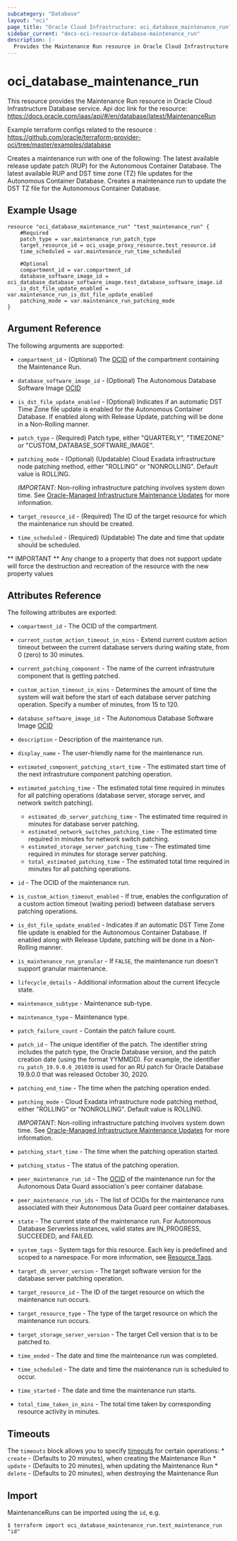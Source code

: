 ```yaml
---
subcategory: "Database"
layout: "oci"
page_title: "Oracle Cloud Infrastructure: oci_database_maintenance_run"
sidebar_current: "docs-oci-resource-database-maintenance_run"
description: |-
  Provides the Maintenance Run resource in Oracle Cloud Infrastructure Database service
---
```


# oci_database_maintenance_run
This resource provides the Maintenance Run resource in Oracle Cloud Infrastructure Database service.
Api doc link for the resource: https://docs.oracle.com/iaas/api/#/en/database/latest/MaintenanceRun

Example terraform configs related to the resource : https://github.com/oracle/terraform-provider-oci/tree/master/examples/database

Creates a maintenance run with one of the following:
The latest available release update patch (RUP) for the Autonomous Container Database.
The latest available RUP and DST time zone (TZ) file updates for the Autonomous Container Database.
Creates a maintenance run to update the DST TZ file for the Autonomous Container Database.


## Example Usage

```hcl
resource "oci_database_maintenance_run" "test_maintenance_run" {
	#Required
	patch_type = var.maintenance_run_patch_type
	target_resource_id = oci_usage_proxy_resource.test_resource.id
	time_scheduled = var.maintenance_run_time_scheduled

	#Optional
	compartment_id = var.compartment_id
	database_software_image_id = oci_database_database_software_image.test_database_software_image.id
	is_dst_file_update_enabled = var.maintenance_run_is_dst_file_update_enabled
	patching_mode = var.maintenance_run_patching_mode
}
```

## Argument Reference

The following arguments are supported:

* `compartment_id` - (Optional) The [OCID](https://docs.cloud.oracle.com/iaas/Content/General/Concepts/identifiers.htm) of the compartment containing the Maintenance Run.
* `database_software_image_id` - (Optional) The Autonomous Database Software Image [OCID](https://docs.cloud.oracle.com/iaas/Content/General/Concepts/identifiers.htm)
* `is_dst_file_update_enabled` - (Optional) Indicates if an automatic DST Time Zone file update is enabled for the Autonomous Container Database. If enabled along with Release Update, patching will be done in a Non-Rolling manner.
* `patch_type` - (Required) Patch type, either "QUARTERLY", "TIMEZONE" or "CUSTOM_DATABASE_SOFTWARE_IMAGE". 
* `patching_mode` - (Optional) (Updatable) Cloud Exadata infrastructure node patching method, either "ROLLING" or "NONROLLING". Default value is ROLLING.

	*IMPORTANT*: Non-rolling infrastructure patching involves system down time. See [Oracle-Managed Infrastructure Maintenance Updates](https://docs.cloud.oracle.com/iaas/Content/Database/Concepts/examaintenance.htm#Oracle) for more information. 
* `target_resource_id` - (Required) The ID of the target resource for which the maintenance run should be created.
* `time_scheduled` - (Required) (Updatable) The date and time that update should be scheduled.


** IMPORTANT **
Any change to a property that does not support update will force the destruction and recreation of the resource with the new property values

## Attributes Reference

The following attributes are exported:

* `compartment_id` - The OCID of the compartment.
* `current_custom_action_timeout_in_mins` - Extend current custom action timeout between the current database servers during waiting state, from 0 (zero) to 30 minutes.
* `current_patching_component` - The name of the current infrastruture component that is getting patched.
* `custom_action_timeout_in_mins` - Determines the amount of time the system will wait before the start of each database server patching operation. Specify a number of minutes, from 15 to 120. 
* `database_software_image_id` - The Autonomous Database Software Image [OCID](https://docs.cloud.oracle.com/iaas/Content/General/Concepts/identifiers.htm)
* `description` - Description of the maintenance run.
* `display_name` - The user-friendly name for the maintenance run.
* `estimated_component_patching_start_time` - The estimated start time of the next infrastruture component patching operation.
* `estimated_patching_time` - The estimated total time required in minutes for all patching operations (database server, storage server, and network switch patching). 
	* `estimated_db_server_patching_time` - The estimated time required in minutes for database server patching.
	* `estimated_network_switches_patching_time` - The estimated time required in minutes for network switch patching.
	* `estimated_storage_server_patching_time` - The estimated time required in minutes for storage server patching.
	* `total_estimated_patching_time` - The estimated total time required in minutes for all patching operations.
* `id` - The OCID of the maintenance run.
* `is_custom_action_timeout_enabled` - If true, enables the configuration of a custom action timeout (waiting period) between database servers patching operations.
* `is_dst_file_update_enabled` - Indicates if an automatic DST Time Zone file update is enabled for the Autonomous Container Database. If enabled along with Release Update, patching will be done in a Non-Rolling manner.
* `is_maintenance_run_granular` - If `FALSE`, the maintenance run doesn't support granular maintenance.
* `lifecycle_details` - Additional information about the current lifecycle state.
* `maintenance_subtype` - Maintenance sub-type.
* `maintenance_type` - Maintenance type.
* `patch_failure_count` - Contain the patch failure count.
* `patch_id` - The unique identifier of the patch. The identifier string includes the patch type, the Oracle Database version, and the patch creation date (using the format YYMMDD). For example, the identifier `ru_patch_19.9.0.0_201030` is used for an RU patch for Oracle Database 19.9.0.0 that was released October 30, 2020.
* `patching_end_time` - The time when the patching operation ended.
* `patching_mode` - Cloud Exadata infrastructure node patching method, either "ROLLING" or "NONROLLING". Default value is ROLLING.

	*IMPORTANT*: Non-rolling infrastructure patching involves system down time. See [Oracle-Managed Infrastructure Maintenance Updates](https://docs.cloud.oracle.com/iaas/Content/Database/Concepts/examaintenance.htm#Oracle) for more information. 
* `patching_start_time` - The time when the patching operation started.
* `patching_status` - The status of the patching operation.
* `peer_maintenance_run_id` - The [OCID](https://docs.cloud.oracle.com/iaas/Content/General/Concepts/identifiers.htm) of the maintenance run for the Autonomous Data Guard association's peer container database.
* `peer_maintenance_run_ids` - The list of OCIDs for the maintenance runs associated with their Autonomous Data Guard peer container databases.
* `state` - The current state of the maintenance run. For Autonomous Database Serverless instances, valid states are IN_PROGRESS, SUCCEEDED, and FAILED. 
* `system_tags` - System tags for this resource. Each key is predefined and scoped to a namespace. For more information, see [Resource Tags](https://docs.cloud.oracle.com/iaas/Content/General/Concepts/resourcetags.htm). 
* `target_db_server_version` - The target software version for the database server patching operation.
* `target_resource_id` - The ID of the target resource on which the maintenance run occurs.
* `target_resource_type` - The type of the target resource on which the maintenance run occurs.
* `target_storage_server_version` - The target Cell version that is to be patched to.
* `time_ended` - The date and time the maintenance run was completed.
* `time_scheduled` - The date and time the maintenance run is scheduled to occur.
* `time_started` - The date and time the maintenance run starts.
* `total_time_taken_in_mins` - The total time taken by corresponding resource activity in minutes.

## Timeouts

The `timeouts` block allows you to specify [timeouts](https://registry.terraform.io/providers/oracle/oci/latest/docs/guides/changing_timeouts) for certain operations:
	* `create` - (Defaults to 20 minutes), when creating the Maintenance Run
	* `update` - (Defaults to 20 minutes), when updating the Maintenance Run
	* `delete` - (Defaults to 20 minutes), when destroying the Maintenance Run


## Import

MaintenanceRuns can be imported using the `id`, e.g.

```
$ terraform import oci_database_maintenance_run.test_maintenance_run "id"
```

